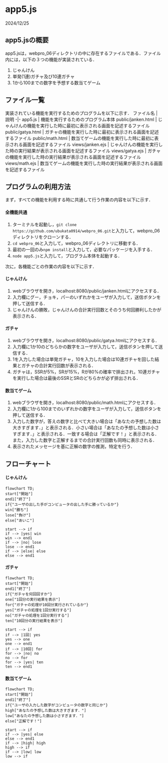 # app5.js
2024/12/25
## app5.jsの概要
app5.jsは，webpro_06ディレクトリの中に存在するファイルである．ファイル内には，以下の３つの機能が実装されている．
1. じゃんけん
1. 単発(1連)ガチャ及び10連ガチャ
1. 1から100までの数字を予想する数当てゲーム
## ファイル一覧
実装されている機能を実行するためのプログラムを以下に示す．
ファイル名 | 説明
-|-
app5.js | 機能を実行するためのプログラム本体
public/janken.html | じゃんけんの機能を実行した時に最初に表示される画面を記述するファイル
public/gatya.html | ガチャの機能を実行した時に最初に表示される画面を記述するファイル
public/math.html | 数当てゲームの機能を実行した時に最初に表示される画面を記述するファイル
views/janken.ejs | じゃんけんの機能を実行した時の実行結果が表示される画面を記述するファイル
views/gatya.ejs | ガチャの機能を実行した時の実行結果が表示される画面を記述するファイル
views/math.ejs | 数当てゲームの機能を実行した時の実行結果が表示される画面を記述するファイル

## プログラムの利用方法
まず，すべての機能を利用する時に共通して行う作業の内容を以下に示す．
#### 全機能共通
1. ターミナルを起動し，```git clone https://github.com/ubukata0914/webpro_06.git```と入力して，webpro_06ディレクトリをクローンする．
2. ```cd webpro_06```と入力して，webpro_06ディレクトリに移動する．
3. 最初の一回のみ```npm install```と入力して，必要なパッケージを入手する．
1. ```node app5.js```と入力して，プログラム本体を起動する．

次に，各機能ごとの作業の内容を以下に示す．
#### じゃんけん
1. webブラウザを開き，localhost:8080/public/janken.htmlにアクセスする．
1. 入力欄にグー，チョキ，パーのいずれかをユーザが入力して，送信ボタンを押して送信する．
1. じゃんけんの勝敗，じゃんけんの合計実行回数とそのうち何回勝利したかが表示される．
#### ガチャ
1. webブラウザを開き，localhost:8080/public/gatya.htmlにアクセスする．
1. 入力欄に1か10のどちらかの数字をユーザが入力して，送信ボタンを押して送信する．
1. 1を入力した場合は単発ガチャ，10を入力した場合は10連ガチャを回した結果とガチャの合計実行回数が表示される．
1. ガチャは，SSRが5%，SRが15%，Rが80%の確率で排出され，10連ガチャを実行した場合は最後のSSRとSRのどちらかが必ず排出される．
#### 数当てゲーム
1. webブラウザを開き，localhost:8080/public/math.htmlにアクセスする．
1. 入力欄に1から100までのいずれかの数字をユーザが入力して，送信ボタンを押して送信する．
1. 入力した数字が，答えの数字と比べて大きい場合は「あなたの予想した数は大きすぎます．」と表示される．小さい場合は「あなたの予想した数は小さすぎます．」と表示される．一致する場合は「正解です！」と表示される．また，入力した数字と正解するまでの合計実行回数も同時に表示される．
1. 表示されたメッセージを基に正解の数字の推測，特定を行う．

## フローチャート
#### じゃんけん
```mermaid
flowchart TD;
start["開始"]
end1["終了"]
if{"ユーザの出した手がコンピュータの出した手に勝っているか"}
win["勝ち"]
lose["負け"]
else["あいこ"]

start --> if
if --> |yes| win
win --> end1
if --> |no| lose
lose --> end1
if --> |else| else
else --> end1
```

#### ガチャ
```mermaid
flowchart TD;
start["開始"]
end1["終了"]
if{"ガチャを何回回すか"}
one["1回分の実行結果を表示"]
for{"ガチャの処理が10回分実行されているか"}
yes["ガチャの処理を1回分実行する"]
no["ガチャの処理を1回分実行する"]
ten["10回分の実行結果を表示"]

start --> if
if --> |1回| yes
yes --> one
one --> end1
if --> |10回| for
for --> |no| no
no --> for
for --> |yes| ten
ten --> end1
```

#### 数当てゲーム
```mermaid
flowchart TD;
start["開始"]
end1["終了"]
if{"ユーザの入力した数字がコンピュータの数字と同じか"}
high["あなたの予想した数は大きすぎます．"]
low["あなたの予想した数は小さすぎます．"]
else["正解です！"]

start --> if
if --> |yes| else
else --> end1
if --> |high| high
high --> if
if --> |low| low
low --> if
```


